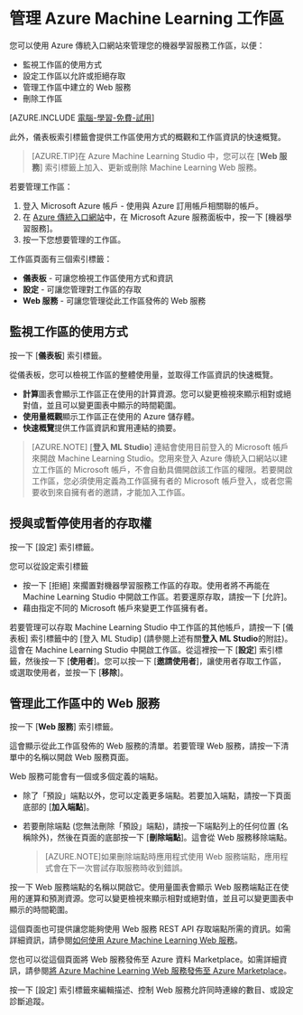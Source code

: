 <properties
	pageTitle="管理 Machine Learning 工作區 | Microsoft Azure"
	description="管理 Azure 機器學習工作區的存取權，並部署和管理 ML API Web 服務"
	services="machine-learning"
	documentationCenter=""
	authors="garyericson"
	manager="paulettm"
	editor="cgronlun"/>

<tags
	ms.service="machine-learning"
	ms.workload="data-services"
	ms.tgt_pltfrm="na"
	ms.devlang="na"
	ms.topic="article"
	ms.date="10/15/2015"
	ms.author="garye"/>


# 管理 Azure Machine Learning 工作區
您可以使用 Azure 傳統入口網站來管理您的機器學習服務工作區，以便：

- 監視工作區的使用方式
- 設定工作區以允許或拒絕存取
- 管理工作區中建立的 Web 服務
- 刪除工作區

[AZURE.INCLUDE [電腦-學習-免費-試用](../../includes/machine-learning-free-trial.md)]

此外，儀表板索引標籤會提供工作區使用方式的概觀和工作區資訊的快速概覽。

> [AZURE.TIP]在 Azure Machine Learning Studio 中，您可以在 [**Web 服務**] 索引標籤上加入、更新或刪除 Machine Learning Web 服務。

若要管理工作區：

1.	登入 Microsoft Azure 帳戶 - 使用與 Azure 訂用帳戶相關聯的帳戶。
2.	在 [Azure 傳統入口網站](https://manage.windowsazure.com/)中，在 Microsoft Azure 服務面板中，按一下 [機器學習服務]。
3.	按一下您想要管理的工作區。

工作區頁面有三個索引標籤：

- **儀表板** - 可讓您檢視工作區使用方式和資訊
- **設定** - 可讓您管理對工作區的存取
- **Web 服務** - 可讓您管理從此工作區發佈的 Web 服務


## 監視工作區的使用方式

按一下 [**儀表板**] 索引標籤。

從儀表板，您可以檢視工作區的整體使用量，並取得工作區資訊的快速概覽。

- **計算**圖表會顯示工作區正在使用的計算資源。您可以變更檢視來顯示相對或絕對值，並且可以變更圖表中顯示的時間範圍。
- **使用量概觀**顯示工作區正在使用的 Azure 儲存體。
- **快速概覽**提供工作區資訊和實用連結的摘要。

> [AZURE.NOTE] [**登入 ML Studio**] 連結會使用目前登入的 Microsoft 帳戶來開啟 Machine Learning Studio。您用來登入 Azure 傳統入口網站以建立工作區的 Microsoft 帳戶，不會自動具備開啟該工作區的權限。若要開啟工作區，您必須使用定義為工作區擁有者的 Microsoft 帳戶登入，或者您需要收到來自擁有者的邀請，才能加入工作區。


## 授與或暫停使用者的存取權 ##

按一下 [設定] 索引標籤。

您可以從設定索引標籤

- 按一下 [拒絕] 來擱置對機器學習服務工作區的存取。使用者將不再能在 Machine Learning Studio 中開啟工作區。若要還原存取，請按一下 [允許]。
- 藉由指定不同的 Microsoft 帳戶來變更工作區擁有者。

若要管理可以存取 Machine Learning Studio 中工作區的其他帳戶，請按一下 [儀表板] 索引標籤中的 [登入 ML Studip] (請參閱上述有關**登入 ML Studio**的附註)。這會在 Machine Learning Studio 中開啟工作區。從這裡按一下 [**設定**] 索引標籤，然後按一下 [**使用者**]。您可以按一下 [**邀請使用者**]，讓使用者存取工作區，或選取使用者，並按一下 [**移除**]。


## 管理此工作區中的 Web 服務

按一下 [**Web 服務**] 索引標籤。

這會顯示從此工作區發佈的 Web 服務的清單。若要管理 Web 服務，請按一下清單中的名稱以開啟 Web 服務頁面。

Web 服務可能會有一個或多個定義的端點。

- 除了「預設」端點以外，您可以定義更多端點。若要加入端點，請按一下頁面底部的 [**加入端點**]。

- 若要刪除端點 (您無法刪除「預設」端點)，請按一下端點列上的任何位置 (名稱除外)，然後在頁面的底部按一下 [**刪除端點**]。這會從 Web 服務移除端點。

    > [AZURE.NOTE]如果刪除端點時應用程式使用 Web 服務端點，應用程式會在下一次嘗試存取服務時收到錯誤。

按一下 Web 服務端點的名稱以開啟它。使用量圖表會顯示 Web 服務端點正在使用的運算和預測資源。您可以變更檢視來顯示相對或絕對值，並且可以變更圖表中顯示的時間範圍。

這個頁面也可提供讓您能夠使用 Web 服務 REST API 存取端點所需的資訊。如需詳細資訊，請參閱[如何使用 Azure Machine Learning Web 服務][consume]。

您也可以從這個頁面將 Web 服務發佈至 Azure 資料 Marketplace。如需詳細資訊，請參閱[將 Azure Machine Learning Web 服務發佈至 Azure Marketplace][marketplace]。

按一下 [設定] 索引標籤來編輯描述、控制 Web 服務允許同時連線的數目、或設定診斷追蹤。

[consume]: machine-learning-consume-web-services.md
[marketplace]: machine-learning-publish-web-service-to-azure-marketplace.md

<!---HONumber=AcomDC_1203_2015--->